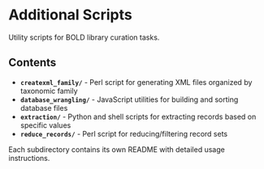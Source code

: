 # Additional Scripts

Utility scripts for BOLD library curation tasks.

## Contents

- **`createxml_family/`** - Perl script for generating XML files organized by taxonomic family
- **`database_wrangling/`** - JavaScript utilities for building and sorting database files
- **`extraction/`** - Python and shell scripts for extracting records based on specific values
- **`reduce_records/`** - Perl script for reducing/filtering record sets

Each subdirectory contains its own README with detailed usage instructions.
